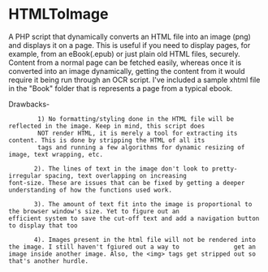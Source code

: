 HTMLToImage
===========

A PHP script that dynamically converts an HTML file into an image (png) and displays it on a page. 
This is useful if you need to display pages, for example, from an eBook(.epub) or just plain old HTML files, securely. Content from a normal page can be fetched easily, whereas once it is converted into an image dynamically, getting the content from it would require it being run through an OCR script. 
I've included a sample xhtml file in the "Book" folder that is represents a page from a typical ebook.

Drawbacks- 

            1) No formatting/styling done in the HTML file will be reflected in the image. Keep in mind, this script does
            NOT render HTML, it is merely a tool for extracting its content. This is done by stripping the HTML of all its
            tags and running a few algorithms for dynamic resizing of image, text wrapping, etc. 
            
           2). The lines of text in the image don't look to pretty- irregular spacing, text overlapping on increasing                  font-size. These are issues that can be fixed by getting a deeper understanding of how the functions used work.
           
           3). The amount of text fit into the image is proportional to the browser window's size. Yet to figure out an                efficient system to save the cut-off text and add a navigation button to display that too
            
           4). Images present in the html file will not be rendered into the image. I still haven't fgiured out a way to               get an image inside another image. Also, the <img> tags get stripped out so that's another hurdle. 
